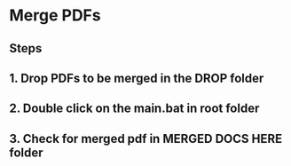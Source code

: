 # Merge PDFs

## Steps

## 1. Drop PDFs to be merged in the DROP folder

## 2. Double click on the main.bat in root folder

## 3. Check for merged pdf in MERGED DOCS HERE folder
